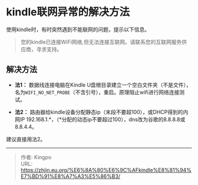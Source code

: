 # kindle联网异常的解决方法


<!--more-->
使用kindle时，有时突然遇到不能联网的问题，提示以下信息。

> 您的kindle已连接WiFi网络,但无法连接互联网。请联系您的互联网服务供应商，寻求支持。

## 解决方法
- **法1：** 数据线连接电脑在Kindle U盘根目录建立一个空白文件夹（不是文件），名为`WIFI_NO_NET_PROBE`（不含引号），重启。原理阻止wifi进行网络连接测试。

- **法2：** 路由器给kindle设备分配静态ip（末段不要超100），或DHCP得到的内网IP 192.168.1.*，（*分配的动态ip不要超过100），dns改为谷歌的8.8.8.8或8.8.4.4。

建议直接用法2。

---

> 作者: Kingpo  
> URL: https://zhjin.eu.org/%E6%8A%80%E6%9C%AFkindle%E8%81%94%E7%BD%91%E8%A7%A3%E5%86%B3/  

